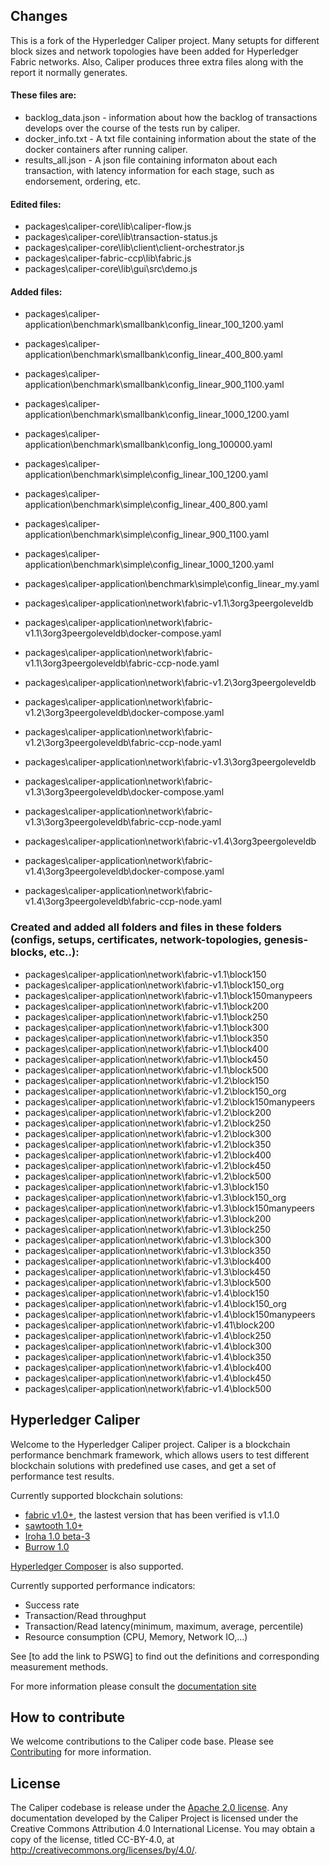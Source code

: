 ## Changes

This is a fork of the Hyperledger Caliper project. Many setupts for different block sizes and network topologies have been added for Hyperledger Fabric networks. Also, Caliper produces three extra files along with the report it normally generates.

#### **These files are:**

* backlog_data.json - information about how the backlog of transactions develops over the course of the tests run by caliper. 
* docker_info.txt - A txt file containing information about the state of the docker containers after running caliper.
* results_all.json - A json file containing informaton about each transaction, with latency information for each stage, such as endorsement, ordering, etc. 

#### **Edited files:**
* packages\caliper-core\lib\caliper-flow.js
* packages\caliper-core\lib\transaction-status.js
* packages\caliper-core\lib\client\client-orchestrator.js
* packages\caliper-fabric-ccp\lib\fabric.js
* packages\caliper-core\lib\gui\src\demo.js

#### **Added files:**
* packages\caliper-application\benchmark\smallbank\config_linear_100_1200.yaml
* packages\caliper-application\benchmark\smallbank\config_linear_400_800.yaml
* packages\caliper-application\benchmark\smallbank\config_linear_900_1100.yaml
* packages\caliper-application\benchmark\smallbank\config_linear_1000_1200.yaml
* packages\caliper-application\benchmark\smallbank\config_long_100000.yaml
* packages\caliper-application\benchmark\simple\config_linear_100_1200.yaml
* packages\caliper-application\benchmark\simple\config_linear_400_800.yaml
* packages\caliper-application\benchmark\simple\config_linear_900_1100.yaml
* packages\caliper-application\benchmark\simple\config_linear_1000_1200.yaml
* packages\caliper-application\benchmark\simple\config_linear_my.yaml

* packages\caliper-application\network\fabric-v1.1\3org3peergoleveldb
* packages\caliper-application\network\fabric-v1.1\3org3peergoleveldb\docker-compose.yaml
* packages\caliper-application\network\fabric-v1.1\3org3peergoleveldb\fabric-ccp-node.yaml
* packages\caliper-application\network\fabric-v1.2\3org3peergoleveldb
* packages\caliper-application\network\fabric-v1.2\3org3peergoleveldb\docker-compose.yaml
* packages\caliper-application\network\fabric-v1.2\3org3peergoleveldb\fabric-ccp-node.yaml
* packages\caliper-application\network\fabric-v1.3\3org3peergoleveldb
* packages\caliper-application\network\fabric-v1.3\3org3peergoleveldb\docker-compose.yaml
* packages\caliper-application\network\fabric-v1.3\3org3peergoleveldb\fabric-ccp-node.yaml
* packages\caliper-application\network\fabric-v1.4\3org3peergoleveldb
* packages\caliper-application\network\fabric-v1.4\3org3peergoleveldb\docker-compose.yaml
* packages\caliper-application\network\fabric-v1.4\3org3peergoleveldb\fabric-ccp-node.yaml


### **Created and added all folders and files in these folders (configs, setups, certificates, network-topologies, genesis-blocks, etc..):**
* packages\caliper-application\network\fabric-v1.1\block150
* packages\caliper-application\network\fabric-v1.1\block150_org
* packages\caliper-application\network\fabric-v1.1\block150manypeers
* packages\caliper-application\network\fabric-v1.1\block200
* packages\caliper-application\network\fabric-v1.1\block250
* packages\caliper-application\network\fabric-v1.1\block300
* packages\caliper-application\network\fabric-v1.1\block350
* packages\caliper-application\network\fabric-v1.1\block400
* packages\caliper-application\network\fabric-v1.1\block450
* packages\caliper-application\network\fabric-v1.1\block500
* packages\caliper-application\network\fabric-v1.2\block150
* packages\caliper-application\network\fabric-v1.2\block150_org
* packages\caliper-application\network\fabric-v1.2\block150manypeers
* packages\caliper-application\network\fabric-v1.2\block200
* packages\caliper-application\network\fabric-v1.2\block250
* packages\caliper-application\network\fabric-v1.2\block300
* packages\caliper-application\network\fabric-v1.2\block350
* packages\caliper-application\network\fabric-v1.2\block400
* packages\caliper-application\network\fabric-v1.2\block450
* packages\caliper-application\network\fabric-v1.2\block500
* packages\caliper-application\network\fabric-v1.3\block150
* packages\caliper-application\network\fabric-v1.3\block150_org
* packages\caliper-application\network\fabric-v1.3\block150manypeers
* packages\caliper-application\network\fabric-v1.3\block200
* packages\caliper-application\network\fabric-v1.3\block250
* packages\caliper-application\network\fabric-v1.3\block300
* packages\caliper-application\network\fabric-v1.3\block350
* packages\caliper-application\network\fabric-v1.3\block400
* packages\caliper-application\network\fabric-v1.3\block450
* packages\caliper-application\network\fabric-v1.3\block500
* packages\caliper-application\network\fabric-v1.4\block150
* packages\caliper-application\network\fabric-v1.4\block150_org
* packages\caliper-application\network\fabric-v1.4\block150manypeers
* packages\caliper-application\network\fabric-v1.41\block200
* packages\caliper-application\network\fabric-v1.4\block250
* packages\caliper-application\network\fabric-v1.4\block300
* packages\caliper-application\network\fabric-v1.4\block350
* packages\caliper-application\network\fabric-v1.4\block400
* packages\caliper-application\network\fabric-v1.4\block450
* packages\caliper-application\network\fabric-v1.4\block500


## Hyperledger Caliper

Welcome to the Hyperledger Caliper project. Caliper is a blockchain performance benchmark framework, which allows users to test different blockchain solutions with predefined use cases, and get a set of performance test results.

Currently supported blockchain solutions:
* [fabric v1.0+](https://github.com/hyperledger/fabric), the lastest version that has been verified is v1.1.0
* [sawtooth 1.0+](https://github.com/hyperledger/sawtooth-core)
* [Iroha 1.0 beta-3](https://github.com/hyperledger/iroha)
* [Burrow 1.0](https://github.com/hyperledger/burrow)

[Hyperledger Composer](https://github.com/hyperledger/composer) is also supported.

Currently supported performance indicators:
* Success rate
* Transaction/Read throughput
* Transaction/Read latency(minimum, maximum, average, percentile)
* Resource consumption (CPU, Memory, Network IO,...)

See [to add the link to PSWG] to find out the definitions and corresponding measurement methods.  

For more information please consult the [documentation site](https://hyperledger.github.io/caliper/)

## How to contribute

We welcome contributions to the Caliper code base. Please see [Contributing](/CONTRIBUTING.md) for more information.

## License
The Caliper codebase is release under the [Apache 2.0 license](./LICENSE). Any documentation developed by the Caliper Project is licensed under the Creative Commons Attribution 4.0 International License. You may obtain a copy of the license, titled CC-BY-4.0, at http://creativecommons.org/licenses/by/4.0/.
